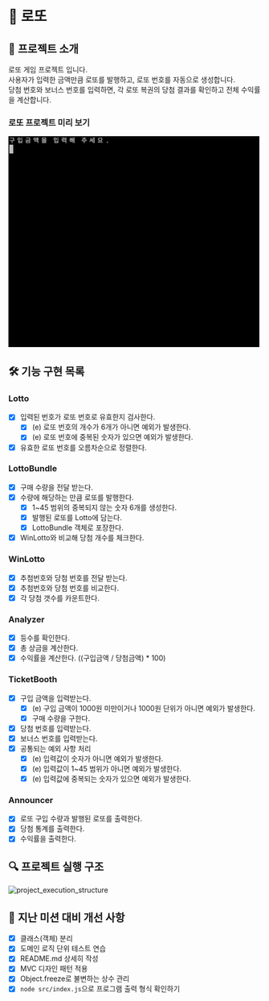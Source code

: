 # 🎰 로또

## 🚀 프로젝트 소개

로또 게임 프로젝트 입니다.<br />
사용자가 입력한 금액만큼 로또를 발행하고, 로또 번호를 자동으로 생성합니다.<br />
당첨 번호와 보너스 번호를 입력하면, 각 로또 복권의 당첨 결과를 확인하고 전체 수익률을 계산합니다.

### 로또 프로젝트 미리 보기

<img src='./images/lotto_game_example.gif' alt='lotto_game_example' width=500>

## 🛠️ 기능 구현 목록

### Lotto

- [x] 입력된 번호가 로또 번호로 유효한지 검사한다.
  - [x] (e) 로또 번호의 개수가 6개가 아니면 예외가 발생한다.
  - [x] (e) 로또 번호에 중복된 숫자가 있으면 예외가 발생한다.
- [x] 유효한 로또 번호를 오름차순으로 정렬한다.

### LottoBundle

- [x] 구매 수량을 전달 받는다.
- [x] 수량에 해당하는 만큼 로또를 발행한다.
  - [x] 1~45 범위의 중복되지 않는 숫자 6개를 생성한다.
  - [x] 발행된 로또를 Lotto에 담는다.
  - [x] LottoBundle 객체로 포장한다.
- [x] WinLotto와 비교해 당첨 개수를 체크한다.

### WinLotto

- [x] 추첨번호와 당첨 번호를 전달 받는다.
- [x] 추첨번호와 당첨 번호를 비교한다.
- [x] 각 당첨 갯수를 카운트한다.

### Analyzer

- [x] 등수를 확인한다.
- [x] 총 상금을 계산한다.
- [x] 수익률을 계산한다. ((구입금액 / 당첨금액) \* 100)

### TicketBooth

- [x] 구입 금액을 입력받는다.
  - [x] (e) 구입 금액이 1000원 미만이거나 1000원 단위가 아니면 예외가 발생한다.
  - [x] 구매 수량을 구한다.
- [x] 당첨 번호를 입력받는다.
- [x] 보너스 번호를 입력받는다.
- [x] 공통되는 예외 사항 처리
  - [x] (e) 입력값이 숫자가 아니면 예외가 발생한다.
  - [x] (e) 입력값이 1~45 범위가 아니면 예외가 발생한다.
  - [x] (e) 입력값에 중복되는 숫자가 있으면 예외가 발생한다.

### Announcer

- [x] 로또 구입 수량과 발행된 로또를 출력한다.
- [x] 당첨 통계를 출력한다.
- [x] 수익률을 출력한다.

## 🔍 프로젝트 실행 구조

<img src='./images/project_execution_structure.jpg' alt='project_execution_structure' width=600>

## 📝 지난 미션 대비 개선 사항

- [x] 클래스(객체) 분리
- [x] 도메인 로직 단위 테스트 연습
- [x] README.md 상세히 작성
- [x] MVC 디자인 패턴 적용
- [x] Object.freeze로 불변하는 상수 관리
- [x] `node src/index.js`으로 프로그램 출력 형식 확인하기
